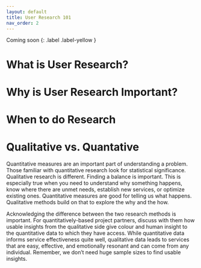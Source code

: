 ```yaml
---
layout: default
title: User Research 101
nav_order: 2
---
```

Coming soon
{: .label .label-yellow }

# What is User Research?



# Why is User Research Important?

# When to do Research

# Qualitative vs. Quantative 

Quantitative measures are an important part of understanding a problem. Those familiar with quantitative research look for statistical significance. Qualitative research is different. Finding a balance is important. This is especially true when you need to understand why something happens, know where there are unmet needs, establish new services, or optimize existing ones. Quantitative measures are good for telling us what happens. Qualitative methods build on that to explore the why and the how.

Acknowledging the difference between the two research methods is important. For quantitatively-based project partners, discuss with them how usable insights from the qualitative side give colour and human insight to the quantitative data to which they have access. While quantitative data informs service effectiveness quite well, qualitative data leads to services that are easy, effective, and emotionally resonant and can come from any individual. Remember, we don’t need huge sample sizes to find usable insights.
